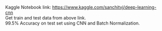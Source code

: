 Kaggle Notebook link: https://www.kaggle.com/sanchitvj/deep-learning-cnn  
Get train and test data from above link.  
99.5% Accuracy on test set using CNN and Batch Normalization.
